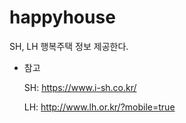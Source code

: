 # happyhouse
SH, LH 행복주택 정보 제공한다.

- 참고

    SH: https://www.i-sh.co.kr/

    LH: http://www.lh.or.kr/?mobile=true
